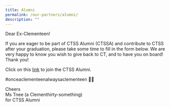 ```yaml
---
title: Alumni
permalink: /our-partners/alumni/
description: ""
---
```

Dear Ex-Clementeen!  
  
If you are eager to be part of CTSS Alumni (CTSSA) and contribute to CTSS after your graduation, please take some time to fill in the form below. We are very happy to know you wish to give back to CT, and to have you on board! Thank you!  

Click on this [link](https://docs.google.com/forms/d/e/1FAIpQLSfy2LUHyZiyfo8gvODjBkDEEY6WlfFAJEFxevUE8bqy8HBhcg/viewform) to join the CTSS Alumni.
  
#onceaclementeenalwaysaclementeen 💚🌳  
  
Cheers  
Ms Tnee (a Clementhirty-something)  
for CTSS Alumni